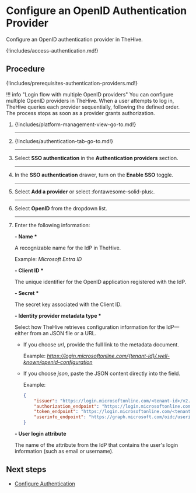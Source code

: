 # Configure an OpenID Authentication Provider

 <!-- md:version 5.5 --> <!-- md:license Platinum -->

Configure an OpenID authentication provider in TheHive.

{!includes/access-authentication.md!}

<h2>Procedure</h2>

{!includes/prerequisites-authentication-providers.md!}

!!! info "Login flow with multiple OpenID providers"
    You can configure multiple OpenID providers in TheHive. When a user attempts to log in, TheHive queries each provider sequentially, following the defined order. The process stops as soon as a provider grants authorization.

1. {!includes/platform-management-view-go-to.md!}

    ---

2. {!includes/authentication-tab-go-to.md!}

    ---

3. Select **SSO authentication** in the **Authentication providers** section.

    ---

4. In the **SSO authentication** drawer, turn on the **Enable SSO** toggle.

    ---

5. Select **Add a provider** or select :fontawesome-solid-plus:.

    ---

6. Select **OpenID** from the dropdown list.

    ---

7. Enter the following information:

    **- Name \***

    A recognizable name for the IdP in TheHive.

    Example: *Microsoft Entra ID*

    **- Client ID \***

    The unique identifier for the OpenID application registered with the IdP.

    **- Secret \***

    The secret key associated with the Client ID.

    **- Identity provider metadata type \***

    Select how TheHive retrieves configuration information for the IdP—either from an JSON file or a URL.

    * If you choose *url*, provide the full link to the metadata document.
    
        Example: *https://login.microsoftonline.com/{tenant-id}/.well-known/openid-configuration*

    * If you choose *json*, paste the JSON content directly into the field.
    
        Example: 

        ``` json
        {
            "issuer": "https://login.microsoftonline.com/<tenant-id>/v2.0",
            "authorization_endpoint": "https://login.microsoftonline.com/<tenant-id>/oauth2/v2.0/authorize",
            "token_endpoint": "https://login.microsoftonline.com/<tenant-id>/oauth2/v2.0/token",
            "userinfo_endpoint": "https://graph.microsoft.com/oidc/userinfo"
        }
        ```

    **- User login attribute**

    The name of the attribute from the IdP that contains the user's login information (such as email or username).

<h2>Next steps</h2>

* [Configure Authentication](configure-authentication.md)
